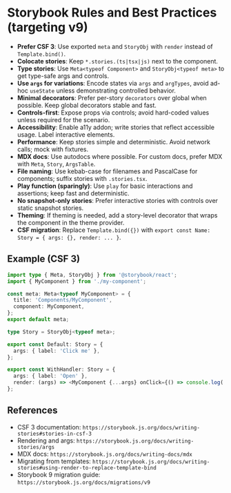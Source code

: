 # Storybook Rules and Best Practices (targeting v9)

- **Prefer CSF 3**: Use exported `meta` and `StoryObj` with `render` instead of `Template.bind()`.
- **Colocate stories**: Keep `*.stories.(ts|tsx|js)` next to the component.
- **Type stories**: Use `Meta<typeof Component>` and `StoryObj<typeof meta>` to get type-safe args and controls.
- **Use `args` for variations**: Encode states via `args` and `argTypes`, avoid ad-hoc `useState` unless demonstrating controlled behavior.
- **Minimal decorators**: Prefer per-story `decorators` over global when possible. Keep global decorators stable and fast.
- **Controls-first**: Expose props via controls; avoid hard-coded values unless required for the scenario.
- **Accessibility**: Enable a11y addon; write stories that reflect accessible usage. Label interactive elements.
- **Performance**: Keep stories simple and deterministic. Avoid network calls; mock with fixtures.
- **MDX docs**: Use autodocs where possible. For custom docs, prefer MDX with `Meta`, `Story`, `ArgsTable`.
- **File naming**: Use kebab-case for filenames and PascalCase for components; suffix stories with `.stories.tsx`.
- **Play function (sparingly)**: Use `play` for basic interactions and assertions; keep fast and deterministic.
- **No snapshot-only stories**: Prefer interactive stories with controls over static snapshot stories.
- **Theming**: If theming is needed, add a story-level decorator that wraps the component in the theme provider.
- **CSF migration**: Replace `Template.bind({})` with `export const Name: Story = { args: {}, render: ... }`.

## Example (CSF 3)

```ts
import type { Meta, StoryObj } from '@storybook/react';
import { MyComponent } from './my-component';

const meta: Meta<typeof MyComponent> = {
  title: 'Components/MyComponent',
  component: MyComponent,
};
export default meta;

type Story = StoryObj<typeof meta>;

export const Default: Story = {
  args: { label: 'Click me' },
};

export const WithHandler: Story = {
  args: { label: 'Open' },
  render: (args) => <MyComponent {...args} onClick={() => console.log('clicked')} />,
};
```

## References
- CSF 3 documentation: `https://storybook.js.org/docs/writing-stories#stories-in-csf-3` 
- Rendering and args: `https://storybook.js.org/docs/writing-stories/args` 
- MDX docs: `https://storybook.js.org/docs/writing-docs/mdx` 
- Migrating from templates: `https://storybook.js.org/docs/writing-stories#using-render-to-replace-template-bind` 
- Storybook 9 migration guide: `https://storybook.js.org/docs/migrations/v9` 